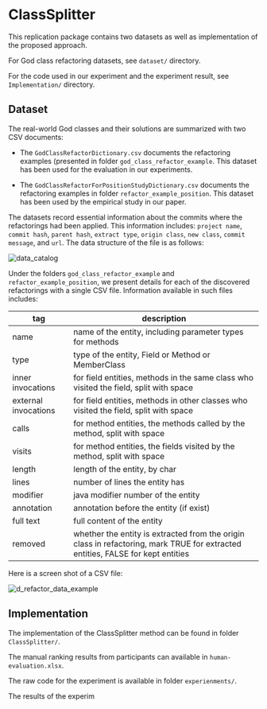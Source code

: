 # ClassSplitter

This replication package contains two datasets as well as implementation of the proposed approach.

For God class refactoring datasets, see `dataset/` directory.

For the code used in our experiment and the experiment result, see `Implementation/` directory.



## Dataset

 

The real-world God classes and their solutions are summarized with two CSV documents: 

* The `GodClassRefactorDictionary.csv` documents the refactoring examples (presented in folder `god_class_refactor_example`. This dataset has been used for the evaluation in our experiments.

* The `GodClassRefactorForPositionStudyDictionary.csv` documents the refactoring examples in folder `refactor_example_position`. This dataset has been used by the empirical study in our paper. 

The datasets record essential information about the commits where the refactorings had been applied. This information includes: `project name`, `commit hash`, `parent hash`, `extract type`, `origin class`, `new class`, `commit message`, and `url`. The data structure of the file is as follows:

![data_catalog](https://github.com/ClassSplitter/ClassSplitter/assets/146154120/ab5e4e98-e1b5-4fab-8b64-22715938c6f0)

 

Under the folders `god_class_refactor_example` and `refactor_example_position`, we present details for each of the discovered refactorings with a single CSV file. Information available in such files includes: 

| tag                  | description                                                  |
| -------------------- | ------------------------------------------------------------ |
| name                 | name of the entity, including parameter types for methods    |
| type                 | type of the entity, Field or Method or MemberClass           |
| inner invocations    | for field entities, methods in the same class who visited the field, split with space |
| external invocations | for field entities, methods in other classes  who visited the field, split with space |
| calls                | for method entities, the methods called by the method, split with space |
| visits               | for method entities, the fields visited by the method, split with space |
| length               | length of the entity, by char                                |
| lines                | number of lines the entity has                               |
| modifier             | java modifier number of the entity                           |
| annotation           | annotation before the entity (if exist)                      |
| full text            | full content of the entity                                   |
| removed              | whether the entity is extracted from the origin class in refactoring, mark TRUE for extracted entities, FALSE for kept entities |

Here is a screen shot of a CSV file:

![d_refactor_data_example](https://github.com/ClassSplitter/ClassSplitter/assets/146154120/89604c92-ba24-4354-a1ad-9b4c35929c16)

 

## Implementation

 

The implementation of the ClassSplitter method can be found in folder `ClassSplitter/`.

The manual ranking results from participants can available in `human-evaluation.xlsx`.

The raw code for the experiment is available in folder `experienments/`.

The results of the experim

